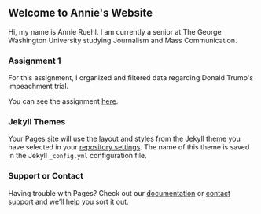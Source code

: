 ## Welcome to Annie's Website

Hi, my name is Annie Ruehl. I am currently a senior at The George Washington University studying Journalism and Mass Communication.

### Assignment 1

For this assignment, I organized and filtered data regarding Donald Trump's impeachment trial. 

You can see the assignment [here](https://annieruehl.github.io/hw1/).

### Jekyll Themes

Your Pages site will use the layout and styles from the Jekyll theme you have selected in your [repository settings](https://github.com/annieruehl/annieruehl.github.io/settings). The name of this theme is saved in the Jekyll `_config.yml` configuration file.

### Support or Contact

Having trouble with Pages? Check out our [documentation](https://docs.github.com/categories/github-pages-basics/) or [contact support](https://github.com/contact) and we’ll help you sort it out.

